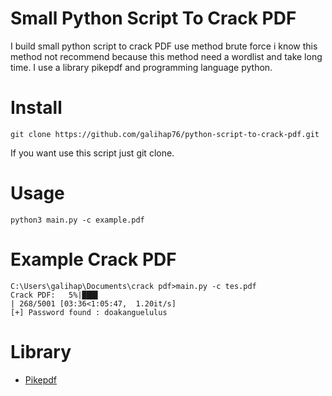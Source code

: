 # Small Python Script To Crack PDF
I build small python script to crack PDF use method brute force i know this method not recommend because this method need a wordlist and take long time. I use a library pikepdf and programming language python.

# Install
```
git clone https://github.com/galihap76/python-script-to-crack-pdf.git
```
If you want use this script just git clone.

# Usage
```
python3 main.py -c example.pdf
```

# Example Crack PDF
```
C:\Users\galihap\Documents\crack pdf>main.py -c tes.pdf
Crack PDF:   5%|███▌                                                              | 268/5001 [03:36<1:05:47,  1.20it/s] 
[+] Password found : doakanguelulus
```

# Library
- <a href="https://pypi.org/project/pikepdf/">Pikepdf</a>
